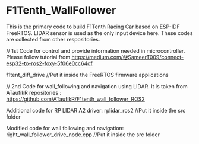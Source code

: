 # F1Tenth_WallFollower
This is the primary code to build F1Tenth Racing Car based on ESP-IDF FreeRTOS. LIDAR sensor is used as the only input device here. These codes are collected from other respositories.

// 1st Code for control and provide information needed in microcontroller. Please follow tutorial from https://medium.com/@SameerT009/connect-esp32-to-ros2-foxy-5f06e0cc64df

f1tent_diff_drive //Put it inside the FreeRTOS firmware applications

// 2nd Code for wall_following and navigation using LIDAR. It is taken from ATaufikR repositories : https://github.com/ATaufikR/F1tenth_wall_follower_ROS2

Additional code for RP LIDAR A2 driver:
rplidar_ros2 //Put it inside the src folder

Modified code for wall following and navigation:
right_wall_follower_drive_node.cpp //Put it inside the src folder
